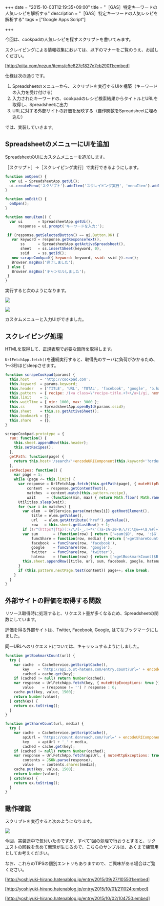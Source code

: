 +++
date = "2015-10-03T12:19:35+09:00"
title = "［GAS］特定キーワードの人気レシピを解析する"
description = "［GAS］特定キーワードの人気レシピを解析する"
tags = ["Google Apps Script"]

+++

今回は、cookpadの人気レシピを探すスクリプトを書いてみます。

スクレイピングによる情報収集においては、以下のマナーをご覧のうえ、お試しください。

[http://qiita.com/nezuq/items/c5e827e1827e7cb29011:embed]

仕様は次の通りです。

1. Spreadsheetのメニューから、スクリプトを実行するUIを構築（キーワードの入力を受け付ける）
2. 入力されたキーワードの、cookpadのレシピ検索結果からタイトルとURLを取得し、Spreadsheetに出力
3. URLに対する外部サイトの評価を反映する（自作関数をSpreadsheetに埋め込む）

では、実装していきます。

## SpreadsheetのメニューにUIを追加

SpreadsheetのUIにカスタムメニューを追加します。

［スクリプト］→［スクレイピング実行］で実行できるようにします。

```javascript
function onOpen() {
  var ui = SpreadsheetApp.getUi();
  ui.createMenu('スクリプト').addItem('スクレイピング実行', 'menuItem').addToUi();
}

function onEdit() {
  onOpen();
}

function menuItem() {
  var ui       = SpreadsheetApp.getUi(),
      response = ui.prompt('キーワードを入力:');

 if (response.getSelectedButton() == ui.Button.OK) {
   var keyword = response.getResponseText(),
       ss      = SpreadsheetApp.getActiveSpreadsheet(),
       sheet   = ss.insertSheet(keyword, 0),
       ssid    = ss.getId();
   new scrapeCookpad({ keyword: keyword, ssid: ssid }).run();
   Browser.msgBox('完了しました');
 } else {
   Browser.msgBox('キャンセルしました');
 }
}
```

実行すると次のようになります。

![](https://i.gyazo.com/2ca196a0103d114355a04dee20e2f786.png)

![](https://i.gyazo.com/29db50e951c1bb75459f33dbf8ccc1a9.png)

カスタムメニューと入力UIができました。

## スクレイピング処理

HTMLを取得して、正規表現で必要な箇所を取得します。

`UrlFetchApp.fetch()`を連続実行すると、取得先のサーバに負荷がかかるため、1〜3秒ほどsleepさせます。

```javascript
function scrapeCookpad(params) {
  this.host     = 'http://cookpad.com';
  this.keyword  = params.keyword;
  this.header   = ['TITLE', 'URL', 'TOTAL', 'facebook', 'google', 'b.hatena', 'twitter'];
  this.pattern  = { recipe: /(<a class=\"recipe-title.+?<\/a>)/gi, nextPage: /<a rel=\"next\" class=\"next\".+?<\/a>/i };
  this.limit    = 5;
  this.waitTime = { min: 1000, max: 3000 };
  this.ss       = SpreadsheetApp.openById(params.ssid);
  this.sheet    = this.ss.getActiveSheet();
  this.bookmark = {};
  this.share    = {};
}

scrapeCookpad.prototype = {
  run: function() {
    this.sheet.appendRow(this.header);
    this.setRecipes();
  },
  getPath: function(page) {
    return this.host+'/search/'+encodeURIComponent(this.keyword+'?order=date&page='+page);
  },
  setRecipes: function() {
    var page = 1;
    while (page <= this.limit) {
      var response = UrlFetchApp.fetch(this.getPath(page), { muteHttpExceptions: true }),
          content  = response.getContentText(),
          matches  = content.match(this.pattern.recipe),
          wait     = (function(min, max) { return Math.floor( Math.random() * (max - min + 1) ) + min })(this.waitTime.min, this.waitTime.max);
      Utilities.sleep(wait);
      for (var i in matches) {
        var elem  = XmlService.parse(matches[i]).getRootElement(),
            title = elem.getValue(),
            url   = elem.getAttribute('href').getValue(),
            row   = this.sheet.getLastRow() + 1;
        if (!/^(https?|ftp)(:\/\/[-_.!~*\'()a-zA-Z0-9;\/?:\@&=+\$,%#]+)$/.test(url)) continue;
        var sum       = (function(row) { return ['=sum($D', row, ':$G', row, ')'].join('') })(row),
            funcShare = function(row, media) { return ['=getShareCount($B', row, ', "', media, '")'].join('') },
            facebook  = funcShare(row, 'facebook'),
            google    = funcShare(row, 'google'),
            twitter   = funcShare(row, 'twitter'),
            hatena    = (function(row) { return ['=getBookmarkCount($B', row, ')'].join('') })(row);
        this.sheet.appendRow([title, url, sum, facebook, google, hatena, twitter]);
      }
      if (this.pattern.nextPage.test(content)) page++; else break;
    }
  }
}
```

## 外部サイトの評価を取得する関数

リソース取得時に処理すると、リクエスト量が多くなるため、Spreadsheetの関数にしています。

評価を得る外部サイトは、Twitter, Facebook, Google, はてなブックマークにしました。

同一URLへのリクエストについては、キャッシュするようにしました。

```javascript
function getBookmarkCount(url) {
  try {
    var cache  = CacheService.getScriptCache(),
        key    = 'http://api.b.st-hatena.com/entry.count?url=' + encodeURIComponent(url),
        cached = cache.get(key);
    if (cached != null) return Number(cached);
    var response = UrlFetchApp.fetch(key, { muteHttpExceptions: true }),
        value    = (response != '') ? response : 0;
    cache.put(key, value, 1500);
    return Number(value);
  } catch(ex) {
    return ex.toString();
  }
}

function getShareCount(url, media) {
  try {
    var cache  = CacheService.getScriptCache(),
        apiUrl = 'https://count.donreach.com/?url=' + encodeURIComponent(url),
        key    = apiUrl + '_' + media,
        cached = cache.get(key);
    if (cached != null) return Number(cached);
    var response = UrlFetchApp.fetch(apiUrl, { muteHttpExceptions: true }),
        contents = JSON.parse(response),
        value    = contents.shares[media];
    cache.put(key, value, 1500);
    return Number(value);
  } catch(ex) {
    return ex.toString();
  }
}
```

## 動作確認

スクリプトを実行すると次のようになります。

![](https://i.gyazo.com/a0c40309fc750c8436590b855a242377.png)

今回、実装途中で気付いたのですが、すべて1回の処理で行おうとすると、リクエストの回数を含めて無理が生じるので、こちらのサンプルは、あくまで練習用としてお考えください。

なお、これらのTIPSの個別エントリもありますので、ご興味がある場合はご覧ください。

[http://yoshiyuki-hirano.hatenablog.jp/entry/2015/09/27/105501:embed]

[http://yoshiyuki-hirano.hatenablog.jp/entry/2015/10/01/211024:embed]

[http://yoshiyuki-hirano.hatenablog.jp/entry/2015/10/02/104750:embed]
